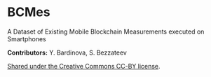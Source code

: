 # BCMes
A Dataset of Existing Mobile Blockchain Measurements executed on Smartphones

**Contributors:** Y. Bardinova, S. Bezzateev

[Shared under the Creative Commons CC-BY license](https://creativecommons.org/licenses/by/4.0/legalcode).